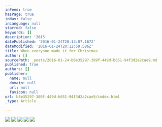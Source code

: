 ```yaml
---
inFeed: true
hasPage: true
inNav: false
inLanguage: null
starred: false
keywords: []
description: '2015'
datePublished: '2016-01-24T20:13:07.167Z'
dateModified: '2016-01-24T20:12:59.586Z'
title: When everyone made it for Christmas
author: []
sourcePath: _posts/2016-01-24-b8e35297-309f-449d-b651-94f3d2a2cae9.md
published: true
authors: []
publisher:
  name: null
  domain: null
  url: null
  favicon: null
url: b8e35297-309f-449d-b651-94f3d2a2cae9/index.html
_type: Article

---
```

![](https://s3-us-west-2.amazonaws.com/the-grid-img/p/7ee3ecdc7bb167ffac275ea33163249c35661e94.jpg)
![](https://s3-us-west-2.amazonaws.com/the-grid-img/p/4df782df8e5472065d5e932bc221145ba2b6f005.jpg)
![](https://s3-us-west-2.amazonaws.com/the-grid-img/p/0705ec2722a71bfef608e416db8db8b2b726d1fd.jpg)
![](https://s3-us-west-2.amazonaws.com/the-grid-img/p/94e3e4cb4e320d39f92bed9a833d7da080bfd276.jpg)
![](https://s3-us-west-2.amazonaws.com/the-grid-img/p/a23a6f08b93b10941f3cccc6906d85a427d8d25a.jpg)